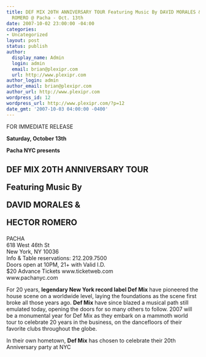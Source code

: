 ```yaml
---
title: DEF MIX 20TH ANNIVERSARY TOUR Featuring Music By DAVID MORALES &amp; HECTOR
  ROMERO @ Pacha - Oct. 13th
date: 2007-10-02 23:00:00 -04:00
categories:
- Uncategorized
layout: post
status: publish
author:
  display_name: Admin
  login: admin
  email: brian@plexipr.com
  url: http://www.plexipr.com
author_login: admin
author_email: brian@plexipr.com
author_url: http://www.plexipr.com
wordpress_id: 12
wordpress_url: http://www.plexipr.com/?p=12
date_gmt: '2007-10-03 04:00:00 -0400'
---
```


<p>FOR IMMEDIATE RELEASE</p>
<p>
<b>Saturday, October 13th</p>
<p>Pacha NYC presents</b></p>
<h2>DEF MIX 20TH ANNIVERSARY TOUR</p>
<p>Featuring Music By</p>
<p>DAVID MORALES &</p>
<p>HECTOR ROMERO</h2>
<p>PACHA<br />
618 West 46th St<br />
New York, NY 10036<br />
Info & Table reservations: 212.209.7500<br />
Doors open at 10PM, 21+ with Valid I.D.<br />
$20 Advance Tickets www.ticketweb.com<br />
www.pachanyc.com</p>
<p>For 20 years, <b>legendary New York record label Def Mix</b> have pioneered the house scene on a worldwide level, laying the foundations as the scene first broke all those years ago. <b>Def Mix</b> have since blazed a musical path still emulated today, opening the doors for so many others to follow. 2007 will be a monumental year for Def Mix as they embark on a mammoth world tour to celebrate 20 years in the business, on the dancefloors of their favorite clubs throughout the globe.</p>
<p>In their own hometown, <b>Def Mix</b> has chosen to celebrate their 20th Anniversary party at NYC</p>
